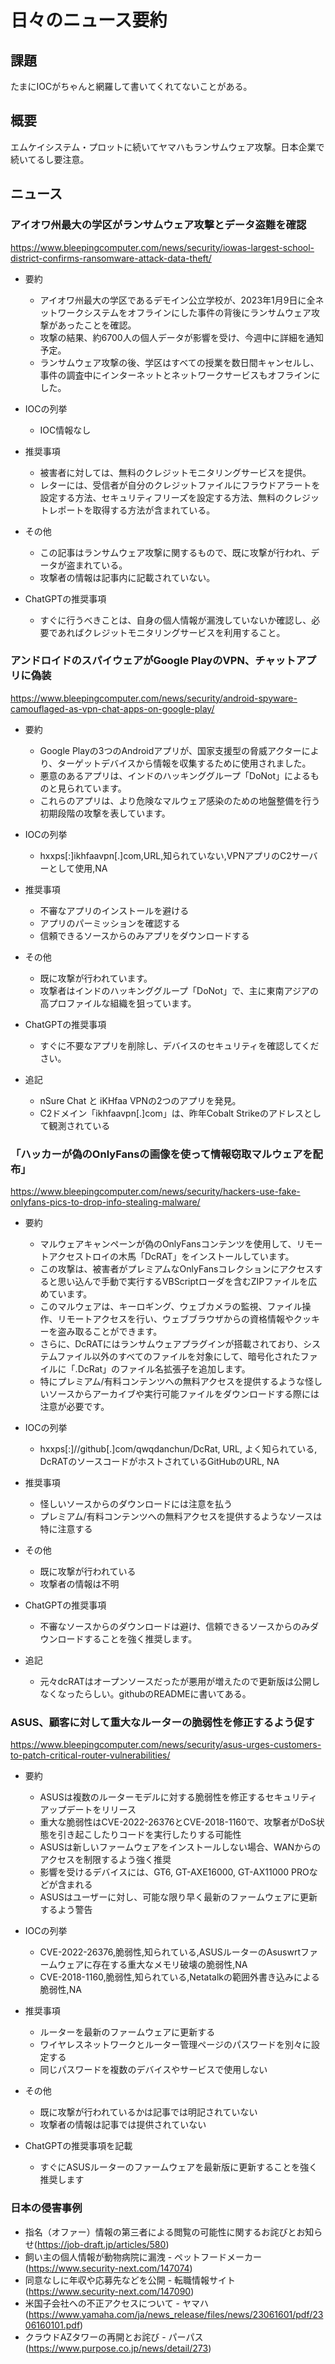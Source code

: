 # 日々のニュース要約

## 課題

たまにIOCがちゃんと網羅して書いてくれてないことがある。

## 概要

エムケイシステム・プロットに続いてヤマハもランサムウェア攻撃。日本企業で続いてるし要注意。

## ニュース

### アイオワ州最大の学区がランサムウェア攻撃とデータ盗難を確認
https://www.bleepingcomputer.com/news/security/iowas-largest-school-district-confirms-ransomware-attack-data-theft/

- 要約
    - アイオワ州最大の学区であるデモイン公立学校が、2023年1月9日に全ネットワークシステムをオフラインにした事件の背後にランサムウェア攻撃があったことを確認。
    - 攻撃の結果、約6700人の個人データが影響を受け、今週中に詳細を通知予定。
    - ランサムウェア攻撃の後、学区はすべての授業を数日間キャンセルし、事件の調査中にインターネットとネットワークサービスもオフラインにした。

- IOCの列挙
    - IOC情報なし

- 推奨事項
    - 被害者に対しては、無料のクレジットモニタリングサービスを提供。
    - レターには、受信者が自分のクレジットファイルにフラウドアラートを設定する方法、セキュリティフリーズを設定する方法、無料のクレジットレポートを取得する方法が含まれている。

- その他
    - この記事はランサムウェア攻撃に関するもので、既に攻撃が行われ、データが盗まれている。
    - 攻撃者の情報は記事内に記載されていない。

- ChatGPTの推奨事項
    - すぐに行うべきことは、自身の個人情報が漏洩していないか確認し、必要であればクレジットモニタリングサービスを利用すること。

### アンドロイドのスパイウェアがGoogle PlayのVPN、チャットアプリに偽装
https://www.bleepingcomputer.com/news/security/android-spyware-camouflaged-as-vpn-chat-apps-on-google-play/

- 要約
    - Google Playの3つのAndroidアプリが、国家支援型の脅威アクターにより、ターゲットデバイスから情報を収集するために使用されました。
    - 悪意のあるアプリは、インドのハッキンググループ「DoNot」によるものと見られています。
    - これらのアプリは、より危険なマルウェア感染のための地盤整備を行う初期段階の攻撃を表しています。

- IOCの列挙
    - hxxps[:]ikhfaavpn[.]com,URL,知られていない,VPNアプリのC2サーバーとして使用,NA

- 推奨事項
    - 不審なアプリのインストールを避ける
    - アプリのパーミッションを確認する
    - 信頼できるソースからのみアプリをダウンロードする

- その他
    - 既に攻撃が行われています。
    - 攻撃者はインドのハッキンググループ「DoNot」で、主に東南アジアの高プロファイルな組織を狙っています。

- ChatGPTの推奨事項
    - すぐに不要なアプリを削除し、デバイスのセキュリティを確認してください。

- 追記
    - nSure Chat と iKHfaa VPNの2つのアプリを発見。
    - C2ドメイン「ikhfaavpn[.]com」は、昨年Cobalt Strikeのアドレスとして観測されている

### 「ハッカーが偽のOnlyFansの画像を使って情報窃取マルウェアを配布」
https://www.bleepingcomputer.com/news/security/hackers-use-fake-onlyfans-pics-to-drop-info-stealing-malware/

- 要約
    - マルウェアキャンペーンが偽のOnlyFansコンテンツを使用して、リモートアクセストロイの木馬「DcRAT」をインストールしています。
    - この攻撃は、被害者がプレミアムなOnlyFansコレクションにアクセスすると思い込んで手動で実行するVBScriptローダを含むZIPファイルを広めています。
    - このマルウェアは、キーロギング、ウェブカメラの監視、ファイル操作、リモートアクセスを行い、ウェブブラウザからの資格情報やクッキーを盗み取ることができます。
    - さらに、DcRATにはランサムウェアプラグインが搭載されており、システムファイル以外のすべてのファイルを対象にして、暗号化されたファイルに「.DcRat」のファイル名拡張子を追加します。
    - 特にプレミアム/有料コンテンツへの無料アクセスを提供するような怪しいソースからアーカイブや実行可能ファイルをダウンロードする際には注意が必要です。

- IOCの列挙
    - hxxps[:]//github[.]com/qwqdanchun/DcRat, URL, よく知られている, DcRATのソースコードがホストされているGitHubのURL, NA

- 推奨事項
    - 怪しいソースからのダウンロードには注意を払う
    - プレミアム/有料コンテンツへの無料アクセスを提供するようなソースは特に注意する

- その他
    - 既に攻撃が行われている
    - 攻撃者の情報は不明

- ChatGPTの推奨事項
    - 不審なソースからのダウンロードは避け、信頼できるソースからのみダウンロードすることを強く推奨します。

- 追記
    - 元々dcRATはオープンソースだったが悪用が増えたので更新版は公開しなくなったらしい。githubのREADMEに書いてある。

### ASUS、顧客に対して重大なルーターの脆弱性を修正するよう促す
https://www.bleepingcomputer.com/news/security/asus-urges-customers-to-patch-critical-router-vulnerabilities/

- 要約
    - ASUSは複数のルーターモデルに対する脆弱性を修正するセキュリティアップデートをリリース
    - 重大な脆弱性はCVE-2022-26376とCVE-2018-1160で、攻撃者がDoS状態を引き起こしたりコードを実行したりする可能性
    - ASUSは新しいファームウェアをインストールしない場合、WANからのアクセスを制限するよう強く推奨
    - 影響を受けるデバイスには、GT6, GT-AXE16000, GT-AX11000 PROなどが含まれる
    - ASUSはユーザーに対し、可能な限り早く最新のファームウェアに更新するよう警告

- IOCの列挙
    - CVE-2022-26376,脆弱性,知られている,ASUSルーターのAsuswrtファームウェアに存在する重大なメモリ破壊の脆弱性,NA
    - CVE-2018-1160,脆弱性,知られている,Netatalkの範囲外書き込みによる脆弱性,NA

- 推奨事項
    - ルーターを最新のファームウェアに更新する
    - ワイヤレスネットワークとルーター管理ページのパスワードを別々に設定する
    - 同じパスワードを複数のデバイスやサービスで使用しない

- その他
    - 既に攻撃が行われているかは記事では明記されていない
    - 攻撃者の情報は記事では提供されていない

- ChatGPTの推奨事項を記載
    - すぐにASUSルーターのファームウェアを最新版に更新することを強く推奨します

### 日本の侵害事例
- 指名（オファー）情報の第三者による閲覧の可能性に関するお詫びとお知らせ(https://job-draft.jp/articles/580)
- 飼い主の個人情報が動物病院に漏洩 - ペットフードメーカー(https://www.security-next.com/147074)
- 同意なしに年収や応募先などを公開 - 転職情報サイト(https://www.security-next.com/147090)
- 米国子会社への不正アクセスについて - ヤマハ(https://www.yamaha.com/ja/news_release/files/news/23061601/pdf/2306160101.pdf)
- クラウドAZタワーの再開とお詫び - パーパス(https://www.purpose.co.jp/news/detail/273)
